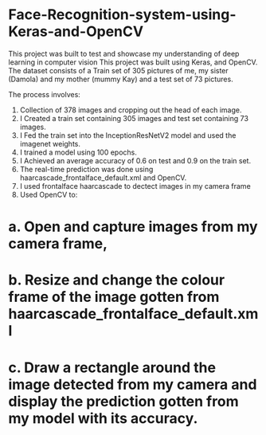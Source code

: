 # Face-Recognition-system-using-Keras-and-OpenCV
This project was built to test and showcase my understanding of deep learning in computer vision
This project was built using Keras, and OpenCV. The dataset consists of a Train set of 305 pictures of me, my sister (Damola) and my mother (mummy Kay) and a test set of 73 pictures.

The process involves:
1. Collection of 378 images and cropping out the head of each image. 
2. I Created a train set containing 305 images and test set containing 73 images.
3. I Fed the train set into the InceptionResNetV2 model and used the imagenet weights.
4. I trained a model using 100 epochs.
5. I Achieved an average accuracy of 0.6 on test and 0.9 on the train set.
6. The real-time prediction was done using haarcascade_frontalface_default.xml and OpenCV. 
7. I used frontalface haarcascade to dectect images in my camera frame
8. Used OpenCV to: 
# a. Open and capture images from my camera frame, 
# b. Resize and change the colour frame of the image gotten from haarcascade_frontalface_default.xml
# c. Draw a rectangle around the image detected from my camera and display the prediction gotten from my model with its accuracy.
